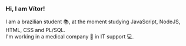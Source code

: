 ### Hi, I am Vítor!

 I am a brazilian student 📚, at the moment studying JavaScript, NodeJS, HTML, CSS and PL/SQL. <br>
 I'm working in a medical company 🏥 in IT support 💻. 
 
 
